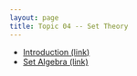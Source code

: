 ```yaml
---
layout: page
title: Topic 04 -- Set Theory
---
```


* [Introduction (link)](/math180fall2022/modules/set-theory/introduction)
* [Set Algebra (link)](/math180fall2022/modules/set-theory/set-algebra)


